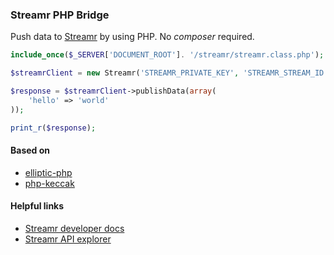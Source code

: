 ### Streamr PHP Bridge

Push data to [Streamr](https://streamr.network/) by using PHP. No *composer* required.

```php
include_once($_SERVER['DOCUMENT_ROOT']. '/streamr/streamr.class.php');

$streamrClient = new Streamr('STREAMR_PRIVATE_KEY', 'STREAMR_STREAM_ID');

$response = $streamrClient->publishData(array(
    'hello' => 'world'
));

print_r($response);
```

#### Based on
* [elliptic-php](https://github.com/simplito/elliptic-php)
* [php-keccak](https://github.com/kornrunner/php-keccak)

#### Helpful links
* [Streamr developer docs](https://streamr.network/docs/getting-started)
* [Streamr API explorer](https://api-explorer.streamr.com)
